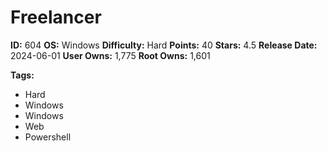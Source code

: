 # Freelancer

**ID:** 604
**OS:** Windows
**Difficulty:** Hard
**Points:** 40
**Stars:** 4.5
**Release Date:** 2024-06-01
**User Owns:** 1,775
**Root Owns:** 1,601

**Tags:**
- Hard
- Windows
- Windows
- Web
- Powershell

